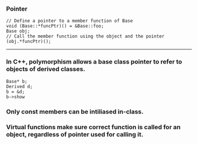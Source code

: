 ### Pointer 

    // Define a pointer to a member function of Base 
    void (Base::*funcPtr)() = &Base::foo; 
    Base obj; 
    // Call the member function using the object and the pointer
    (obj.*funcPtr)();

---

### In C++, polymorphism allows a base class pointer to refer to objects of derived classes.

    Base* b;
    Derived d; 
    b = &d; 
    b->show

### Only const members can be intiliased in-class.

### Virtual functions make sure correct function is called for an object, regardless of pointer used for calling it.